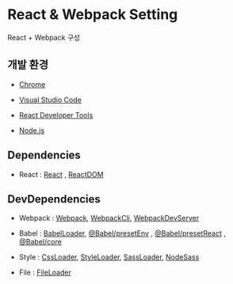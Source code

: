 #  React & Webpack Setting

  

React + Webpack 구성

  

##  개발 환경

  

- [Chrome](https://www.google.com/intl/ko/chrome/)

  

- [Visual Studio Code](https://code.visualstudio.com/)

  

- [React Developer Tools](https://chrome.google.com/webstore/detail/react-developer-tools/fmkadmapgofadopljbjfkapdkoienihi?hl=ko)

  

- [Node.js](https://nodejs.org/ko/)

  

##  Dependencies

  

- React : [React](https://www.npmjs.com/package/react) , [ReactDOM](https://www.npmjs.com/package/react-dom)

##  DevDependencies

- Webpack : [Webpack](https://www.npmjs.com/package/webpack), [WebpackCli](https://www.npmjs.com/package/webpack-cli), [WebpackDevServer](https://www.npmjs.com/package/webpack-dev-server)

  

- Babel : [BabelLoader](https://www.npmjs.com/package/babel-loader), [@Babel/presetEnv](https://www.npmjs.com/package/@babel/preset-env) , [@Babel/presetReact](https://www.npmjs.com/package/@babel/preset-react) , [@Babel/core](https://www.npmjs.com/package/@babel/core)

  

- Style : [CssLoader](https://www.npmjs.com/package/css-loader), [StyleLoader](https://www.npmjs.com/package/style-loader), [SassLoader](https://www.npmjs.com/package/sass-loader), [NodeSass](https://www.npmjs.com/package/node-sass)

  

- File : [FileLoader](https://www.npmjs.com/package/file-loaders)
